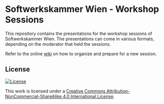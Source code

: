 # Softwerkskammer Wien - Workshop Sessions

This repository contains the presentations for the workshop sessions of Softwerkskammer Wien. The presentations can come in various formats, depending on the moderator that held the sessions.

Refer to the online [wiki](https://github.com/swkWien/sessions/wiki) on how to organize and prepare for a new session.

## License

[![License][license-image]][license-url]

This work is licensed under a [Creative Commons Attribution-NonCommercial-ShareAlike 4.0 International License](http://creativecommons.org/licenses/by-nc-sa/4.0/).

[license-url]: http://creativecommons.org/licenses/by-nc-sa/4.0/
[license-image]: https://i.creativecommons.org/l/by-nc-sa/4.0/88x31.png
